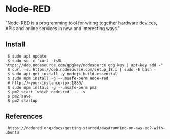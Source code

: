 Node-RED
=====

"Node-RED is a programming tool for wiring together hardware devices, 
APIs and online services in new and interesting ways."

Install
-------

     $ sudo apt update 
     $ sudo su -c "curl -fsSL https://deb.nodesource.com/gpgkey/nodesource.gpg.key | apt-key add -"
     $ curl -sL https://deb.nodesource.com/setup_18.x | sudo -E bash - 
     $ sudo apt-get install -y nodejs build-essential 
     $ sudo npm install -g --unsafe-perm node-red
     # http://<your-instance-ip>:1880/
     $ sudo npm install -g --unsafe-perm pm2
     $ pm2 start `which node-red` -- -v 
     $ pm2 save 
     $ pm2 startup
     

References
----------

     https://nodered.org/docs/getting-started/aws#running-on-aws-ec2-with-ubuntu